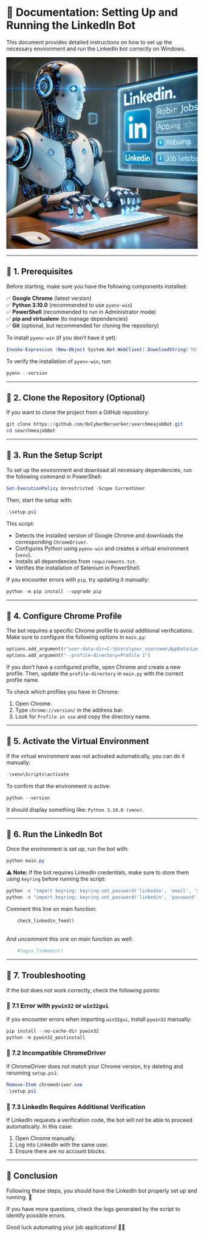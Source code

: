 # 📌 Documentation: Setting Up and Running the LinkedIn Bot

This document provides detailed instructions on how to set up the necessary environment and run the LinkedIn bot correctly on Windows.

<center> <img src="image.jpg" alt="logo"> </center>

---

## 🔹 1. **Prerequisites**

Before starting, make sure you have the following components installed:

✅ **Google Chrome** (latest version)  
✅ **Python 3.10.0** (recommended to use `pyenv-win`)  
✅ **PowerShell** (recommended to run in Administrator mode)  
✅ **pip and virtualenv** (to manage dependencies)  
✅ **Git** (optional, but recommended for cloning the repository)  

To install `pyenv-win` (if you don’t have it yet):
```powershell
Invoke-Expression (New-Object System.Net.WebClient).DownloadString('https://pyenv-win.github.io/pyenv-win/install.ps1')
```

To verify the installation of `pyenv-win`, run:
```powershell
pyenv --version
```

---

## 🔹 2. **Clone the Repository** (Optional)
If you want to clone the project from a GitHub repository:
```powershell
git clone https://github.com/0xCyberBerserker/searchmeajobBot.git
cd searchmeajobBot
```

---

## 🔹 3. **Run the Setup Script**

To set up the environment and download all necessary dependencies, run the following command in PowerShell:
```powershell
Set-ExecutionPolicy Unrestricted -Scope CurrentUser
```
Then, start the setup with:
```powershell
.\setup.ps1
```
This script:
- Detects the installed version of Google Chrome and downloads the corresponding `ChromeDriver`.
- Configures Python using `pyenv-win` and creates a virtual environment (`venv`).
- Installs all dependencies from `requirements.txt`.
- Verifies the installation of Selenium in PowerShell.

If you encounter errors with `pip`, try updating it manually:
```powershell
python -m pip install --upgrade pip
```

---

## 🔹 4. **Configure Chrome Profile**
The bot requires a specific Chrome profile to avoid additional verifications. Make sure to configure the following options in `main.py`:

```python
options.add_argument(r"user-data-dir=C:\Users\your_username\AppData\Local\Google\Chrome\User Data")
options.add_argument("--profile-directory=Profile 1")
```

If you don’t have a configured profile, open Chrome and create a new profile. Then, update the `profile-directory` in `main.py` with the correct profile name.

To check which profiles you have in Chrome:
1. Open Chrome.
2. Type `chrome://version/` in the address bar.
3. Look for `Profile in use` and copy the directory name.

---

## 🔹 5. **Activate the Virtual Environment**
If the virtual environment was not activated automatically, you can do it manually:
```powershell
.\venv\Scripts\activate
```
To confirm that the environment is active:
```powershell
python --version
```
It should display something like: `Python 3.10.0 (venv)`.

---

## 🔹 6. **Run the LinkedIn Bot**
Once the environment is set up, run the bot with:
```powershell
python main.py
```
⚠️ **Note:** If the bot requires LinkedIn credentials, make sure to store them using `keyring` before running the script:
```powershell
python -c "import keyring; keyring.set_password('linkedin', 'email', 'your-email')"
python -c "import keyring; keyring.set_password('linkedin', 'password', 'your-password')"
```

Comment this line on main function:
```python
    check_linkedin_feed()
   
```

And uncomment this one on main function as well:

```python
    #login_linkedin()
```

---

## 🔹 7. **Troubleshooting**
If the bot does not work correctly, check the following points:

### 🔸 7.1 Error with `pywin32` or `win32gui`
If you encounter errors when importing `win32gui`, install `pywin32` manually:
```powershell
pip install --no-cache-dir pywin32
python -m pywin32_postinstall
```

### 🔸 7.2 Incompatible ChromeDriver
If ChromeDriver does not match your Chrome version, try deleting and rerunning `setup.ps1`:
```powershell
Remove-Item chromedriver.exe
.\setup.ps1
```

### 🔸 7.3 LinkedIn Requires Additional Verification
If LinkedIn requests a verification code, the bot will not be able to proceed automatically. In this case:
1. Open Chrome manually.
2. Log into LinkedIn with the same user.
3. Ensure there are no account blocks.

---

## 📌 **Conclusion**
Following these steps, you should have the LinkedIn bot properly set up and running. 🚀

If you have more questions, check the logs generated by the script to identify possible errors.

Good luck automating your job applications! 💼🤖

